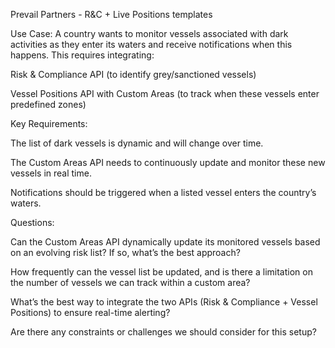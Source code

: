Prevail Partners - R&C + Live Positions templates


Use Case:
A country wants to monitor vessels associated with dark activities as they enter its waters and receive notifications when this happens. This requires integrating:

Risk & Compliance API (to identify grey/sanctioned vessels)

Vessel Positions API with Custom Areas (to track when these vessels enter predefined zones)

Key Requirements:

The list of dark vessels is dynamic and will change over time.

The Custom Areas API needs to continuously update and monitor these new vessels in real time.

Notifications should be triggered when a listed vessel enters the country’s waters.

Questions:

Can the Custom Areas API dynamically update its monitored vessels based on an evolving risk list? If so, what’s the best approach?

How frequently can the vessel list be updated, and is there a limitation on the number of vessels we can track within a custom area?

What’s the best way to integrate the two APIs (Risk & Compliance + Vessel Positions) to ensure real-time alerting?

Are there any constraints or challenges we should consider for this setup?